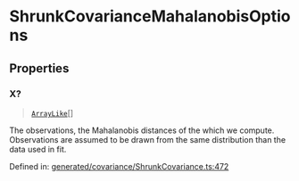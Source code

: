 # ShrunkCovarianceMahalanobisOptions

## Properties

### X?

> [`ArrayLike`](../types/ArrayLike.md)[]

The observations, the Mahalanobis distances of the which we compute. Observations are assumed to be drawn from the same distribution than the data used in fit.

Defined in:  [generated/covariance/ShrunkCovariance.ts:472](https://github.com/transitive-bullshit/scikit-learn-ts/blob/b59c1ff/packages/sklearn/src/generated/covariance/ShrunkCovariance.ts#L472)
